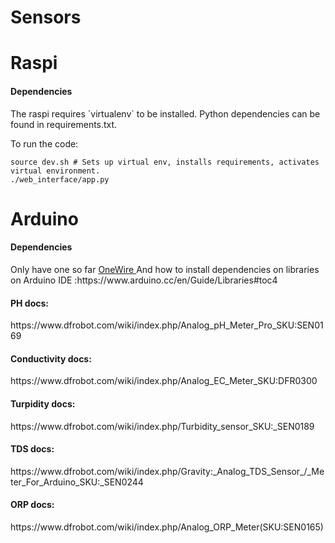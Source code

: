 # Sensors

# Raspi

<h4> Dependencies </h4> 
The raspi requires `virtualenv` to be installed. Python dependencies can be found in requirements.txt.

To run the code:
~~~
source dev.sh # Sets up virtual env, installs requirements, activates virtual environment.
./web_interface/app.py
~~~

# Arduino
<h4> Dependencies </h4>
Only have one so far <a href="http://www.pjrc.com/teensy/arduino_libraries/OneWire.zip"> OneWire </a>
And how to install dependencies on libraries on Arduino IDE :https://www.arduino.cc/en/Guide/Libraries#toc4
<h4> PH docs: </h4>
https://www.dfrobot.com/wiki/index.php/Analog_pH_Meter_Pro_SKU:SEN0169

<h4> Conductivity docs: </h4>
https://www.dfrobot.com/wiki/index.php/Analog_EC_Meter_SKU:DFR0300

<h4> Turpidity docs: </h4>
https://www.dfrobot.com/wiki/index.php/Turbidity_sensor_SKU:_SEN0189

<h4> TDS docs: </h4>
https://www.dfrobot.com/wiki/index.php/Gravity:_Analog_TDS_Sensor_/_Meter_For_Arduino_SKU:_SEN0244

<h4> ORP docs: </h4>
https://www.dfrobot.com/wiki/index.php/Analog_ORP_Meter(SKU:SEN0165)



